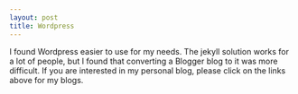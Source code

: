 ```yaml
---
layout: post
title: Wordpress
---
```


I found Wordpress easier to use for my needs. The jekyll solution works for a lot of people, but I found that converting a Blogger blog to it was more difficult. If you are interested in my personal blog, please click on the links above for my blogs.
